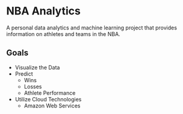 # NBA Analytics

A personal data analytics and machine learning project that provides information on athletes and teams in the NBA.

## Goals

- Visualize the Data
- Predict
    - Wins
    - Losses
    - Athlete Performance
- Utilize Cloud Technologies
    - Amazon Web Services

